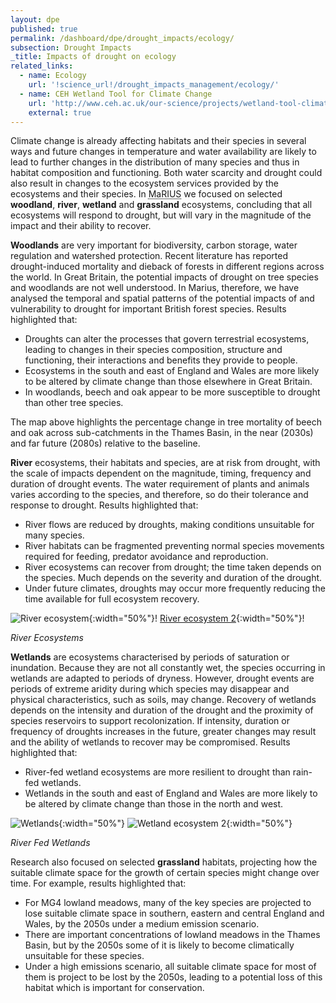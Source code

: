 ```yaml
---
layout: dpe
published: true
permalink: /dashboard/dpe/drought_impacts/ecology/
subsection: Drought Impacts
_title: Impacts of drought on ecology
related_links:
  - name: Ecology
    url: '!science_url!/drought_impacts_management/ecology/'
  - name: CEH Wetland Tool for Climate Change
    url: 'http://www.ceh.ac.uk/our-science/projects/wetland-tool-climate-change'
    external: true
---
```

Climate change is already affecting habitats and their species in several ways and future changes in temperature and water availability are likely to lead to further changes in the distribution of many species and thus in habitat composition and functioning. Both water scarcity and drought could also result in changes to the ecosystem services provided by the ecosystems and their species. In <abbr title="Managing the Risks, Impacts and Uncertainties of drought and water Scarcity">MaRIUS</abbr> we focused on selected **woodland**, **river**, **wetland** and **grassland** ecosystems, concluding that all ecosystems will respond to drought, but will vary in the magnitude of the impact and their ability to recover.

<!-- interactive goes here -->

**Woodlands** are very important for biodiversity, carbon storage, water regulation and watershed protection. Recent literature has reported drought-induced mortality and dieback of forests in different regions across the world. In Great Britain, the potential impacts of drought on tree species and woodlands are not well understood. In Marius, therefore, we have analysed the temporal and spatial patterns of the potential impacts of and vulnerability to drought for important British forest species. Results highlighted that:

- Droughts can alter the processes that govern terrestrial ecosystems, leading to changes in their species composition, structure and functioning, their interactions and benefits they provide to people. 
- Ecosystems in the south and east of England and Wales are more likely to be altered by climate change than those elsewhere in Great Britain.
- In woodlands, beech and oak appear to be more susceptible to drought than other tree species.

The map above highlights the percentage change in tree mortality of beech and oak across sub-catchments in the Thames Basin, in the near (2030s) and far future (2080s) relative to the baseline.   


**River** ecosystems, their habitats and species, are at risk from drought, with the scale of impacts dependent on the magnitude, timing, frequency and duration of drought events. The water requirement of plants and animals varies according to the species, and therefore, so do their tolerance and response to drought. Results highlighted that:

- River flows are reduced by droughts, making conditions unsuitable for many species.
- River habitats can be fragmented preventing normal species movements required for feeding, predator avoidance and reproduction.
- River ecosystems can recover from drought; the time taken depends on the species. Much depends on the severity and duration of the drought.
- Under future climates, droughts may occur more frequently reducing the time available for full ecosystem recovery.
    
![River ecosystem]({{site.baseurl}}/_pages/dashboard/dpe/drought_impacts/river_ecosystem_1.png){:width="50%"}!  [River ecosystem 2]({{site.baseurl}}/_pages/dashboard/dpe/drought_impacts/river_ecosystem_2.png){:width="50%"}!

     
_River Ecosystems_
    
**Wetlands** are ecosystems characterised by periods of saturation or inundation. Because they are not all constantly wet, the species occurring in wetlands are adapted to periods of dryness. However, drought events are periods of extreme aridity during which species may disappear and physical characteristics, such as soils, may change. Recovery of wetlands depends on the intensity and duration of the drought and the proximity of species reservoirs to support recolonization. If intensity, duration or frequency of droughts increases in the future, greater changes may result and the ability of wetlands to recover may be compromised. Results highlighted that:

- River-fed wetland ecosystems are more resilient to drought than rain-fed wetlands.
- Wetlands in the south and east of England and Wales are more likely to be altered by climate change than those in the north and west.
   
![Wetlands]({{site.baseurl}}/_pages/dashboard/dpe/drought_impacts/wetland_pic_1.jpg){:width="50%"} ![Wetland ecosystem 2]({{site.baseurl}}/_pages/dashboard/dpe/drought_impacts/wetland_pic_2.jpg){:width="50%"}

    
_River Fed Wetlands_

Research also focused on selected **grassland** habitats, projecting how the suitable climate space for the growth of certain species might change over time. For example, results highlighted that:

- For MG4 lowland meadows, many of the key species are projected to lose suitable climate space in southern, eastern and central England and Wales, by the 2050s under a medium emission scenario.
- There are important concentrations of lowland meadows in the Thames Basin, but by the 2050s some of it is likely to become climatically unsuitable for these species.
- Under a high emissions scenario, all suitable climate space for most of them is project to be lost by the 2050s, leading to a potential loss of this habitat which is important for conservation.

